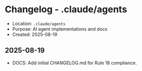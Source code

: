 # Changelog - .claude/agents

- Location: `.claude/agents`
- Purpose: AI agent implementations and docs
- Created: 2025-08-19

## 2025-08-19
- DOCS: Add initial CHANGELOG.md for Rule 18 compliance.

